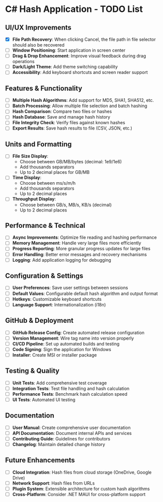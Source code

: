 # C# Hash Application - TODO List

## UI/UX Improvements

- [x] **File Path Recovery**: When clicking Cancel, the file path in file selector should also be recovered
- [ ] **Window Positioning**: Start application in screen center
- [ ] **Drag & Drop Enhancement**: Improve visual feedback during drag operations
- [ ] **Dark/Light Theme**: Add theme switching capability
- [ ] **Accessibility**: Add keyboard shortcuts and screen reader support

## Features & Functionality

- [ ] **Multiple Hash Algorithms**: Add support for MD5, SHA1, SHA512, etc.
- [ ] **Batch Processing**: Allow multiple file selection and batch hashing
- [ ] **Hash Comparison**: Compare two files or hashes
- [ ] **Hash Database**: Save and manage hash history
- [ ] **File Integrity Check**: Verify files against known hashes
- [ ] **Export Results**: Save hash results to file (CSV, JSON, etc.)

## Units and Formatting

- [ ] **File Size Display**:
  - Choose between GB/MB/bytes (decimal: 1e9/1e6)
  - Add thousands separators
  - Up to 2 decimal places for GB/MB
- [ ] **Time Display**:
  - Choose between ms/s/m/h
  - Add thousands separators
  - Up to 2 decimal places
- [ ] **Throughput Display**:
  - Choose between GB/s, MB/s, KB/s (decimal)
  - Up to 2 decimal places

## Performance & Technical

- [ ] **Async Improvements**: Optimize file reading and hashing performance
- [ ] **Memory Management**: Handle very large files more efficiently
- [ ] **Progress Reporting**: More granular progress updates for large files
- [ ] **Error Handling**: Better error messages and recovery mechanisms
- [ ] **Logging**: Add application logging for debugging

## Configuration & Settings

- [ ] **User Preferences**: Save user settings between sessions
- [ ] **Default Values**: Configurable default hash algorithm and output format
- [ ] **Hotkeys**: Customizable keyboard shortcuts
- [ ] **Language Support**: Internationalization (i18n)

## GitHub & Deployment

- [ ] **GitHub Release Config**: Create automated release configuration
- [ ] **Version Management**: Wire tag name into version properly
- [ ] **CI/CD Pipeline**: Set up automated builds and testing
- [ ] **Code Signing**: Sign the application for Windows
- [ ] **Installer**: Create MSI or installer package

## Testing & Quality

- [ ] **Unit Tests**: Add comprehensive test coverage
- [ ] **Integration Tests**: Test file handling and hash calculation
- [ ] **Performance Tests**: Benchmark hash calculation speed
- [ ] **UI Tests**: Automated UI testing

## Documentation

- [ ] **User Manual**: Create comprehensive user documentation
- [ ] **API Documentation**: Document internal APIs and services
- [ ] **Contributing Guide**: Guidelines for contributors
- [ ] **Changelog**: Maintain detailed change history

## Future Enhancements

- [ ] **Cloud Integration**: Hash files from cloud storage (OneDrive, Google Drive)
- [ ] **Network Support**: Hash files from URLs
- [ ] **Plugin System**: Extensible architecture for custom hash algorithms
- [ ] **Cross-Platform**: Consider .NET MAUI for cross-platform support
